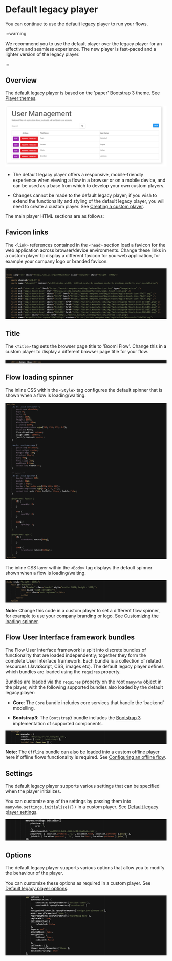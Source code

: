 # Default legacy player

<head>
  <meta name="guidename" content="Flow"/>
  <meta name="context" content="GUID-1ec7b998-bb39-4296-9857-949eb1dd5680"/>
</head>


You can continue to use the default legacy player to run your flows.

:::warning

We recommend you to use the default player over the legacy player for an effective and seamless experience. The new player is fast-paced and a lighter version of the legacy player.

:::

## Overview

The default legacy player is based on the 'paper' Bootstrap 3 theme. See [Player themes](c-flo-Players_Themes_c08a4544-961f-478d-b949-a833634034b0.md).

![Theme preview](../Images/img-flo-Theme-paper_4730fe70-c875-48d7-9c60-16c7428b2cf3.png)

-   The default legacy player offers a responsive, mobile-friendly experience when viewing a flow in a browser or on a mobile device, and can be used as a base from which to develop your own custom players.

-   Changes cannot be made to the default legacy player; if you wish to extend the functionality and styling of the default legacy player, you will need to create a custom player. See [Creating a custom player](t-flo-Players_Create_New_8c9d70c8-3d56-42ac-b988-927e60e5c4db.md).


The main player HTML sections are as follows:

## Favicon links

The `<link>` references contained in the `<head>` section load a favicon for the web application across browser/device environments. Change these links in a custom player to display a different favicon for yourweb application, for example your company logo or branded favicon.

![Favicon links in the default player](../Images/img-flo-Player_Default_favicon_b51d2f81-a499-46da-939f-cef8fb832321.png)

## Title

The `<Title>` tag sets the browser page title to 'Boomi Flow'. Change this in a custom player to display a different browser page title for your flow.

![Title in the default player](../Images/img-flo-Player_Default_title_6ba4a7f6-fb41-4307-94a1-ff59f2ebbfdb.png)

## Flow loading spinner

The inline CSS within the `<Style>` tag configures the default spinner that is shown when a flow is loading/waiting.

![Loading spinner in the default player](../Images/img-flo-Player_Default_spinnerconfig_457f6e9e-af9e-4b31-85ac-821161bee14b.png)

The inline CSS layer within the `<Body>` tag displays the default spinner shown when a flow is loading/waiting.

![Loading spinner in the default player](../Images/img-flo-Player_Default_spinnerdisplay_d5a3b8aa-4918-4429-be2a-82a866c502ee.png)

**Note:** Change this code in a custom player to set a different flow spinner, for example to use your company branding or logo. See [Customizing the loading spinner](t-flo-Players_spinner_7343ec9c-c2d7-497e-bf8d-b1b4c36b2878.md).

## Flow User Interface framework bundles

The Flow User Interface framework is split into discrete bundles of functionality that are loaded independently; together they form the complete User Interface framework. Each bundle is a collection of related resources \(JavaScript, CSS, images etc\). The default legacy player defines which bundles are loaded using the `requires` property.

Bundles are loaded via the `requires` property on the root `manywho` object in the player, with the following supported bundles also loaded by the default legacy player:

-   **Core**: The `Core` bundle includes core services that handle the ‘backend’ modelling.

-   **Bootstrap3**: The `Bootstrap3` bundle includes the [Bootstrap 3](http://bootstrapdocs.com/v3.0.3/docs/getting-started/) implementation of supported components.


![User interface bundles in the default player](../Images/img-flo-Player_Default_bundles_d8f6de64-f2a5-4dab-9661-0edaa7790f32.png)

**Note:** The `Offline` bundle can also be loaded into a custom offline player here if offline flows functionality is required. See [Configuring an offline flow](c-flo-Offline_Creating_Offline_Flow_97f8fffa-7576-4682-8999-69b6f55f59ac.md).

## Settings

The default legacy player supports various settings that can be specified when the player initializes.

You can customize any of the settings by passing them into `manywho.settings.initialize({})` in a custom player. See [Default legacy player settings](r-flo-Players_settings_87ccbabe-0f52-4395-954c-86e9340770d6.md).

![Settings in the default legacy player](../Images/img-flo-Player_Default_settings_7745a5d2-63e5-4dca-87db-4aef62ec796b.png)

## Options

The default legacy player supports various options that allow you to modify the behaviour of the player.

You can customize these options as required in a custom player. See [Default legacy player options](r-flo-Players_Default_Options_8bfa7e4b-12e1-4b69-81de-40c9b40f5765.md).

![Options in the default legacy player](../Images/img-flo-Player_Default_options_20f26422-86fa-430c-9b81-d230848b68e4.png)